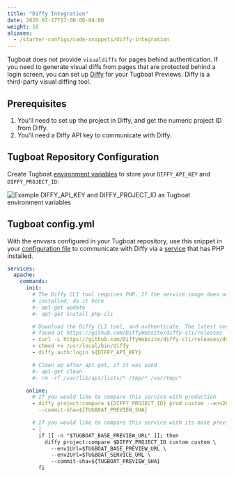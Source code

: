 ```yaml
---
title: "Diffy Integration"
date: 2020-07-17T17:00:00-04:00
weight: 10
aliases:
  - /starter-configs/code-snippets/diffy-integration
---
```


Tugboat does not provide `visualdiffs` for pages behind authentication. If you need to generate visual diffs from pages
that are protected behind a login screen, you can set up [Diffy](https://diffy.website/) for your Tugboat Previews.
Diffy is a third-party visual diffing tool.

## Prerequisites

1. You'll need to set up the project in Diffy, and get the numeric project ID from Diffy.
2. You'll need a Diffy API key to communicate with Diffy.

## Tugboat Repository Configuration

Create Tugboat [environment variables](/setting-up-services/how-to-set-up-services/custom-environment-variables/) to
store your `DIFFY_API_KEY` and `DIFFY_PROJECT_ID`:

![Example DIFFY_API_KEY and DIFFY_PROJECT_ID as Tugboat environment variables](/_images/diffy-envvars.png)

## Tugboat config.yml

With the envvars configured in your Tugboat repository, use this snippet in your
[configuration file](/setting-up-tugboat/create-a-tugboat-config-file/) to communicate with Diffy via a
[service](/setting-up-services/) that has PHP installed.

```yaml
services:
  apache:
    commands:
      init:
        # The Diffy CLI tool requires PHP. If the service image does not have PHP
        # installed, do it here
        #- apt-get update
        #- apt-get install php-cli

        # Download the Diffy CLI tool, and authenticate. The latest version can be
        # found at https://github.com/DiffyWebsite/diffy-cli/releases
        - curl -L https://github.com/DiffyWebsite/diffy-cli/releases/download/0.1.33/diffy.phar -o /usr/local/bin/diffy
        - chmod +x /usr/local/bin/diffy
        - diffy auth:login ${DIFFY_API_KEY}

        # Clean up after apt-get, if it was used
        #- apt-get clean
        #- rm -rf /var/lib/apt/lists/* /tmp/* /var/tmp/*

      online:
        # If you would like to compare this service with production
        - diffy project:compare ${DIFFY_PROJECT_ID} prod custom --env2Url="${TUGBOAT_SERVICE_URL}"
          --commit-sha=${TUGBOAT_PREVIEW_SHA}

        # If you would like to compare this service with its base preview
        - |
          if [[ -n "$TUGBOAT_BASE_PREVIEW_URL" ]]; then
            diffy project:compare $DIFFY_PROJECT_ID custom custom \
              --env1Url=$TUGBOAT_BASE_PREVIEW_URL \
              --env2Url=$TUGBOAT_SERVICE_URL \
              --commit-sha=${TUGBOAT_PREVIEW_SHA}
          fi
```
